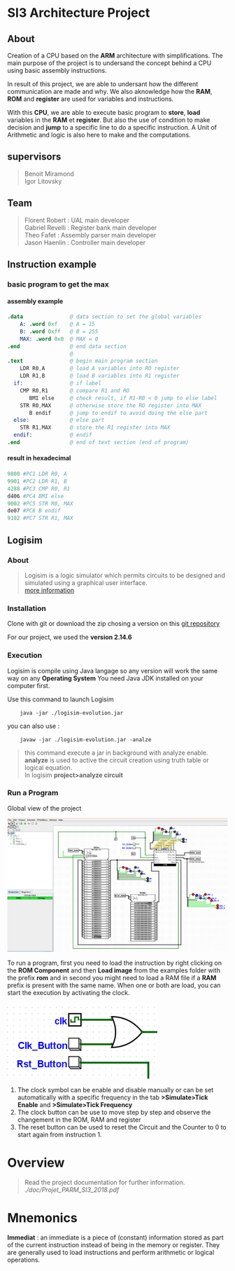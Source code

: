 # SI3 Architecture Project

## About

Creation of a CPU based on the **ARM** architecture with simplifications. 
The main purpose of the project is to undersand the concept behind a CPU using basic assembly instructions.

In result of this project, we are able to undersant how the different communication are made and why. 
We also aknowledge how the **RAM**, **ROM** and **register** are used for variables and instructions.

With this **CPU**, we are able to execute basic program to **store**, **load** variables in the **RAM** et **register**. 
But also the use of condition to make decision and **jump** to a specific line to do a specific instruction. 
A Unit of Arithmetic and logic is also here to make and the computations. 

## supervisors
> Benoit Miramond <br>
> Igor Litovsky

## Team
>Florent Robert     : UAL main developer<br> 
>Gabriel Revelli    : Register bank main developer<br>
>Theo Fafet         : Assembly parser main developer<br>
>Jason Haenlin      : Controller main developer

## Instruction example
### basic program to get the max
#### assembly example
```s
.data               @ data section to set the global variables
    A: .word 0xf    @ A = 15 
    B: .word 0xff   @ B = 255
    MAX: .word 0x0  @ MAX = 0
.end                @ end data section
                    @
.text               @ begin main program section
    LDR R0,A        @ load A variables into RO register
    LDR R1,B        @ load B variables into R1 register
  if:               @ if label
    CMP R0,R1       @ compare R1 and RO 
       BMI else     @ check result, if R1-R0 < 0 jump to else label
    STR R0,MAX      @ otherwise store the RO register into MAX
       B endif      @ jump to endif to avoid doing the else part
  else:             @ else part
    STR R1,MAX      @ store the R1 register into MAX
  endif:            @ endif
.end                @ end of text section (end of program)
```
#### result in hexadecimal
```s
9800 #PC1 LDR R0, A
9901 #PC2 LDR R1, B
4288 #PC3 CMP R0, R1
d406 #PC4 BMI else
9002 #PC5 STR R0, MAX
de07 #PC6 B endif
9102 #PC7 STR R1, MAX 
```

## Logisim
### About
>Logisim is a logic simulator which permits circuits to be designed and simulated using a graphical user interface.<br>
[more information](https://en.wikipedia.org/wiki/Logisim)

### Installation
Clone with git or download the zip chosing a version on this [git repository](https://github.com/reds-heig/logisim-evolution/releases)

For our project, we used the **version 2.14.6** 

### Execution
Logisim is compile using Java langage so any version will work the same way on any **Operating System**
You need Java JDK installed on your computer first.

Use this command to launch Logisim
````
    java -jar ./logisim-evolution.jar 
````
you can also use :
```
    javaw -jar ./logisim-evolution.jar -analze
```
> this command execute a jar in background with analyze enable.<br>
> **analyze** is used to active the circuit creation using truth table or logical equation. <br>
> In logisim **project>analyze circuit**

### Run a Program
Global view of the project

![Logisim_main](doc/pictures/logisim_main.PNG)
 
To run a program, first you need to load the instruction by right clicking on the **ROM Component** and then **Load image** from
the examples folder with the prefix **rom** and in second you might need to load a RAM file if a **RAM** prefix is present with the same name. When one or both are load, you can start the execution by activating the clock.

![Logisim_clock](doc/pictures/logisim_clock.PNG)
 1. The clock symbol can be enable and disable manually or can be set automatically with a specific frequency in the tab **>Simulate>Tick Enable** and **>Simulate>Tick Frequency**
 2. The clock button can be use to move step by step and observe the changement in the ROM, RAM and register
 3. The reset button can be used to reset the Circuit and the Counter to 0 to start again from instruction 1.

# Overview

>Read the project documentation for further information.<br>
 *./doc/Projet_PARM_SI3_2018.pdf*

# Mnemonics

**Immediat** : an immediate is a piece of (constant) information stored as part of the current instruction instead of being in the memory or register. They are generally used to load instructions and perform arithmetic or logical operations.

 